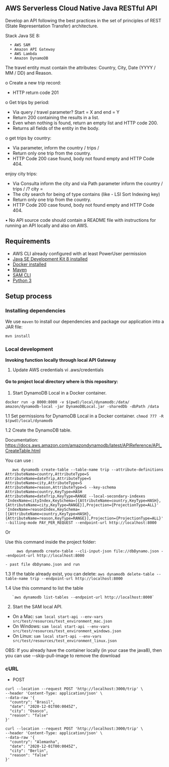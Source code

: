 ## AWS Serverless Cloud Native Java RESTful API

Develop an API following the best practices in the set of
principles of REST (State Representation Transfer) architecture.

Stack Java SE 8:

      • AWS SAM
      • Amazon API Gateway
      • AWS Lambda
      • Amazon DynamoDB

The travel entity must contain the attributes: Country, City, Date (YYYY / MM / DD) and Reason.

o Create a new trip record:
- HTTP return code 201


o Get trips by period:
- Via query / travel parameter? Start = X and end = Y
- Return 200 containing the results in a list.
- Even when nothing is found, return an empty list and
HTTP code 200.
- Returns all fields of the entity in the body.


o get trips by country:
- Via parameter, inform the country / trips / <Country>
- Return only one trip from the country.
- HTTP Code 200 case found, body not found
empty and HTTP Code 404.


enjoy city trips:
- Via Consulta inform the city and via Path parameter inform the
country / trips / <Country> /? city ​​= <City>
- The city search for being of type contains (like - LSI Sort
Indexing key)
- Return only one trip from the country.
- HTTP Code 200 case found, body not found
empty and HTTP Code 404.

• No API source code should contain a README file with
instructions for running an API locally and also on AWS.

## Requirements

* AWS CLI already configured with at least PowerUser permission
* [Java SE Development Kit 8 installed](http://www.oracle.com/technetwork/java/javase/downloads/jdk8-downloads-2133151.html)
* [Docker installed](https://www.docker.com/community-edition)
* [Maven](https://maven.apache.org/install.html)
* [SAM CLI](https://github.com/awslabs/aws-sam-cli)
* [Python 3](https://docs.python.org/3/)

## Setup process

### Installing dependencies

We use `maven` to install our dependencies and package our application into a JAR file:

```bash
mvn install
```

### Local development

**Invoking function locally through local API Gateway**

1. Update AWS credentials
      vi .aws/credentials

#### Go to project local directory where is this repository:

1. Start DynamoDB Local in a Docker container.

```docker run -p 8000:8000 -v $(pwd)/local/dynamodb:/data/ amazon/dynamodb-local -jar DynamoDBLocal.jar -sharedDb -dbPath /data```

1.1 Set permissions for DynamoDB Local in a Docker container. `chmod 777 -R $(pwd)/local/dynamodb`

1.2 Create the DynamoDB table.

   Documentation: https://docs.aws.amazon.com/amazondynamodb/latest/APIReference/API_CreateTable.html
      
   You can use :
   
       aws dynamodb create-table --table-name trip --attribute-definitions AttributeName=country,AttributeType=S AttributeName=dateTrip,AttributeType=S AttributeName=city,AttributeType=S AttributeName=reason,AttributeType=S --key-schema AttributeName=country,KeyType=HASH AttributeName=dateTrip,KeyType=RANGE --local-secondary-indexes 'IndexName=cityIndex,KeySchema=[{AttributeName=country,KeyType=HASH},{AttributeName=city,KeyType=RANGE}],Projection={ProjectionType=ALL}' 'IndexName=reasonIndex,KeySchema=[{AttributeName=country,KeyType=HASH},{AttributeName=reason,KeyType=RANGE}],Projection={ProjectionType=ALL}' --billing-mode PAY_PER_REQUEST --endpoint-url http://localhost:8000
   
   Or
     
   Use this command inside the project folder:

         aws dynamodb create-table --cli-input-json file://dbDynamo.json --endpoint-url http://localhost:8000
      
    - past file dbDynamo.json and run
                  
      
1.3 If the table already exist, you can delete: 
      `aws dynamodb delete-table --table-name trip --endpoint-url http://localhost:8000`
 

1.4 Use this command to list the table
            
       `aws dynamodb list-tables --endpoint-url http://localhost:8000`

2. Start the SAM local API.
 - On a Mac: `sam local start-api --env-vars src/test/resources/test_environment_mac.json`
 - On Windows: `sam local start-api --env-vars src/test/resources/test_environment_windows.json`
 - On Linux: `sam local start-api --env-vars src/test/resources/test_environment_linux.json`
 
 OBS:  If you already have the container locally (in your case the java8), then you can use --skip-pull-image to remove the download


### cURL
  - POST
  ```shell
  curl --location --request POST 'http://localhost:3000/trip' \
--header 'Content-Type: application/json' \
--data-raw '{
    "country": "Brasil",
    "date": "2020-12-01T00:0045Z",
    "city": "Osasco",
    "reason": "false"
}'

  curl --location --request POST 'http://localhost:3000/trip' \
--header 'Content-Type: application/json' \
--data-raw '{
    "country": "Alemanha",
    "date": "2020-12-01T00:0045Z",
    "city": "Berlin",
    "reason": "false"
}'
```
